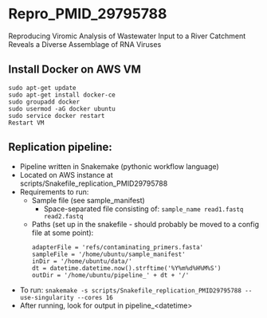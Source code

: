 # Repro_PMID_29795788
Reproducing Viromic Analysis of Wastewater Input to a River Catchment Reveals a Diverse Assemblage of RNA Viruses

## Install Docker on AWS VM
```
sudo apt-get update 
sudo apt-get install docker-ce
sudo groupadd docker 
sudo usermod -aG docker ubuntu 
sudo service docker restart 
Restart VM
```

## Replication pipeline:
- Pipeline written in Snakemake (pythonic workflow language)
- Located on AWS instance at scripts/Snakefile_replication_PMID29795788
- Requirements to run:
    - Sample file (see sample_manifest)
      - Space-separated file consisting of: 
      `sample_name read1.fastq read2.fastq`
    - Paths (set up in the snakefile - should probably be moved to a config file at some point):
      ```
      adapterFile = 'refs/contaminating_primers.fasta'
      sampleFile = '/home/ubuntu/sample_manifest'
      inDir = '/home/ubuntu/data/'
      dt = datetime.datetime.now().strftime('%Y%m%d%H%M%S')
      outDir = '/home/ubuntu/pipeline_' + dt + '/'
      ```
- To run: 
  `snakemake -s scripts/Snakefile_replication_PMID29795788 --use-singularity --cores 16`
- After running, look for output in pipeline_\<datetime\>
